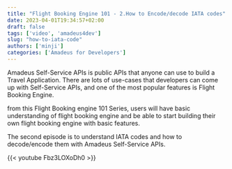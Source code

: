 ```yaml
---
title: "Flight Booking Engine 101 - 2.How to Encode/decode IATA codes"
date: 2023-04-01T19:34:57+02:00
draft: false
tags: ['video', 'amadeus4dev'] 
slug: "how-to-iata-code"
authors: ['minji']
categories: ['Amadeus for Developers']
---
```


Amadeus Self-Service APIs is public APIs that anyone can use to build a Travel Application. 
There are lots of use-cases that developers can come up with Self-Service APIs, and one of the most popular features is Flight Booking Engine. 

from this Flight Booking engine 101 Series, users will have basic understanding of flight booking engine and be able to start building their own flight booking engine with basic features. 

The second episode is to understand IATA codes and how to decode/encode them with Amadeus Self-Service APIs.

{{< youtube Fbz3LOXoDh0 >}}